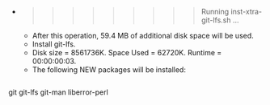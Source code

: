 * >>>>>>>>> Running inst-xtra-git-lfs.sh ...
  * After this operation, 59.4 MB of additional disk space will be used.
  * Install git-lfs.
  * Disk size = 8561736K. Space Used = 62720K. Runtime = 00:00:00:03.
  * The following NEW packages will be installed:
  ```bash
git git-lfs git-man liberror-perl
  ```
